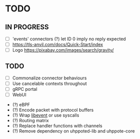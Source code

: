 # TODO

## IN PROGRESS

- [ ] 'events' connectors
      (?) let ID 0 imply no reply expected
- [ ] https://tls-anvil.com/docs/Quick-Start/index
- [ ] Logo
      https://pixabay.com/images/search/gravity/

## TODO

- [ ] Commonalize connector behaviours
- [ ] Use cancelable contexts throughout
- [ ] gRPC portal
- [ ] WebUI

- (?) eBPF
- (?) Encode packet with protocol buffers
- (?) Wrap [libevent](https://libevent.org) or use syscalls
- (?) Routing matrix
- (?) Replace handler functions with channels
- (?) Remove dependency on uhppoted-lib and uhppote-core

